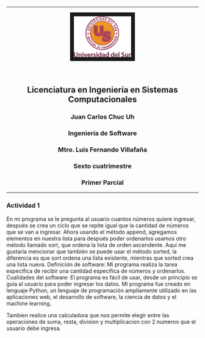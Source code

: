 -------------
<p align="center">
<img src="https://github.com/w3che/Dado_OLED/raw/main/UNISUR.png" width="150" height="107" border="10"/>
</p>
<br>
<h2 align="center">Licenciatura en Ingeniería en Sistemas Computacionales</h2>
<h3 align="center">Juan Carlos Chuc Uh</h3>
<h3 align="center">Ingeniería de Software</h3>
<h3 align="center">Mtro. Luis Fernando Villafaña</h3>
<h3 align="center">Sexto cuatrimestre</h3>
<h3 align="center">Primer Parcial</h3>

-------------

### Actividad 1

En mi programa se le pregunta al usuario cuantos números quiere ingresar, después se crea un ciclo que se repite igual que la cantidad de números que se van a ingresar.
Ahora usando el método append, agregamos elementos en nuestra lista para después poder ordenarlos usamos otro método llamado sort, que ordena la lista de orden ascendente.
Aquí me gustaría mencionar que también se puede usar el método sorted, la diferencia es que sort ordena una lista existente, mientras que sorted crea una lista nueva.
Definición de software: Mi programa realiza la tarea especifica de recibir una cantidad especifica de números y ordenarlos.
Cualidades del software: El programa es fácil de usar, desde un principio se guía al usuario para poder ingresar los datos.
Mi programa fue creado en lenguaje Python, un lenguaje de programación ampliamente utilizado en las aplicaciones web, el desarrollo de software, la ciencia de datos y el machine learning.

Tambien realice una calculadora que nos permite elegir entre las operaciones de suma, resta, division y multiplicacion con 2 numeros que el usuario debe ingresa.

